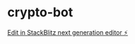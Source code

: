 # crypto-bot

[Edit in StackBlitz next generation editor ⚡️](https://stackblitz.com/~/github.com/nonfuntoke/crypto-bot)